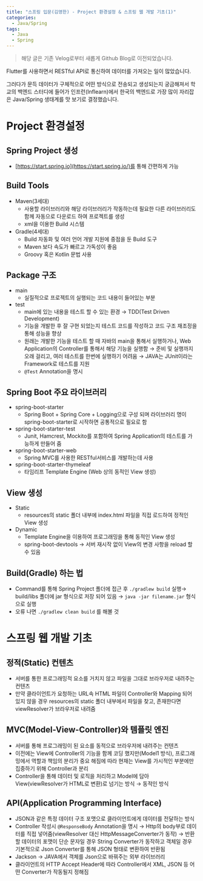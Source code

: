 ```yaml
---
title: "스프링 입문(김영한) - Project 환경설정 & 스프링 웹 개발 기초(1)"
categories:
  - Java/Spring
tags:
  - Java
  - Spring
---
```


> 해당 글은 기존 Velog로부터 새롭게 Github Blog로 이전되었습니다.

Flutter를 사용하면서 RESTful API로 통신하여 데이터를 가져오는 일이 많았습니다. 

그러다가 문득 데이터가 구체적으로 어떤 방식으로 전송되고 생성되는지 궁금해져서 학교의 백엔드 스터디에 들어가 인프런(Inflearn)에서 한국의 백엔드로 가장 많이 자리잡은 Java/Spring 생태계를 맛 보기로 결정했습니다.

# Project 환경설정

## Spring Project 생성

- [https://start.spring.io](https://start.spring.io/)를 통해 간편하게 가능

## Build Tools

- Maven(3세대)
    - 사용할 라이브러리와 해당 라이브러리가 작동하는데 필요한 다른 라이브러리도 함께 자동으로 다운로드 하여 프로젝트를 생성
    - xml을 이용한 Build 시스템
- Gradle(4세대)
    - Build 자동화 및 여러 언어 개발 지원에 중점을 둔 Build 도구
    - Maven 보다 속도가 빠르고 가독성이 좋음
    - Groovy 혹은 Kotlin 문법 사용

## Package 구조

- main
    - 실질적으로 프로젝트의 실행되는 코드 내용이 들어있는 부분
- test
    - main에 있는 내용을 테스트 할 수 있는 환경 → TDD(Test Driven Development)
    - 기능을 개발한 후 잘 구현 되었는지 테스트 코드를 작성하고 코드 구조 재조정을 통해 성능을  향상
    - 원래는 개발한 기능을 테스트 할 때 자바의 main을 통해서 실행하거나, Web Application의 Controller를 통해서 해당 기능을 실행함 → 준비 및 실행까지 오래 걸리고, 여러 테스트를 한번에 실행하기 어려움 → JAVA는 JUnit이라는 Framework로 테스트를 지원
    - `@Test` Annotation을 명시

## Spring Boot 주요 라이브러리

- spring-boot-starter
    - Spring Boot +  Spring Core + Logging으로 구성 되며 라이브러리 명이 spring-boot-starter로 시작하면 공통적으로 필요로 함
- spring-boot-starter-test
    - Junit, Hamcrest, Mockito를 포함하여 Spring Application의 테스트를 가능하게 만들어 줌
- spring-boot-starter-web
    - Spring MVC를 사용한 RESTful서비스를 개발하는데 사용
- spring-boot-starter-thymeleaf
    - 타임리프 Template Engine (Web 상의 동적인 View 생성)

## View 생성

- Static
    - resources의 static 폴더 내부에 index.html 파일을 직접 로드하여 정적인 View 생성
- Dynamic
    - Template Engine을 이용하여 프로그래밍을 통해 동적인 View 생성
    - spring-boot-devtools → 서버 재시작 없이 View의 변경 사항을 reload 할 수 있음

## Build(Gradle) 하는 법

- Command를 통해 Spring Project 폴더에 접근 후 `./gradlew build` 실행→ build/libs 폴더에 jar 형식으로 저장 되어 있음 → `java -jar filename.jar` 형식으로  실행
- 오류 나면 `./gradlew clean build` 를 해볼 것

# 스프링 웹 개발 기초

## 정적(Static) 컨텐츠

- 서버를 통한 프로그래밍적 요소를 거치지 않고 파일을 그대로 브라우저로 내려주는 컨텐츠
- 만약 클라이언트가 요청하는 URL속 HTML 파일이 Controller와 Mapping 되어 있지 않을 경우 resources의 static 폴더 내부에서 파일을 찾고, 존재한다면 viewResolver가 브라우저로 내려줌

## MVC(Model-View-Controller)와 템플릿 엔진

- 서버를 통해 프로그래밍이 된 요소를 동적으로 브라우저에 내려주는 컨텐츠
- 이전에는 View에 Controller의 기능을 함께 코딩 했지만(Model1 방식), 프로그래밍에서 역할과 책임의 분리가 중요 해짐에 따라 현재는 View를 가시적인 부분에만 집중하기 위해 Controller과 분리
- Controller을 통해 데이터 및 로직을 처리하고 Model에 담아 View(viewResolver가 HTML로 변환)로 넘기는 방식 → 동적인 방식

## API(Application Programming Interface)

- JSON과 같은 특정 데이터 구조 포맷으로 클라이언트에게 데이터를 전달하는 방식
- Controller 작성시 `@ResponseBody` Annotation을 명시 → Http의 body부로 데이터를 직접 넣어줌(viewResolver 대신 HttpMessageConverter가 동작) → 반환할 데이터의 포맷이 단순 문자일 경우 String Converter가 동작하고 객체일 경우 기본적으로 Json Converter를 통해 JSON 형태로 변환하여 반환됨
- Jackson → JAVA에서 객체를 Json으로 바꿔주는 외부 라이브러리
- 클라이언트의 HTTP Accept Header에 따라 Controller에서 XML, JSON 등 어떤 Converter가 작동될지 정해짐